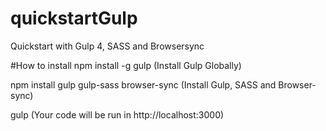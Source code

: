 # quickstartGulp
Quickstart with Gulp 4, SASS and Browsersync

#How to install
npm install -g gulp (Install Gulp Globally)

npm install gulp gulp-sass browser-sync (Install Gulp, SASS and Browser-sync)

gulp (Your code will be run in http://localhost:3000)

